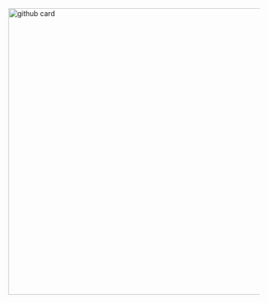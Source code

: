 <img width="2125" height="575" alt="github card" src="https://github.com/user-attachments/assets/0d147ae9-b02c-4b34-9578-13a9440f9b0b" />
